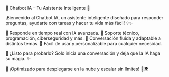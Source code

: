 🚀 Chatbot IA – Tu Asistente Inteligente 🤖

¡Bienvenido al Chatbot IA, un asistente inteligente diseñado para responder preguntas, ayudarte con tareas y hacer tu vida más fácil! 💡✨

🔹 Responde en tiempo real con IA avanzada.
🔹 Soporte técnico, programación, ciberseguridad y más.
🔹 Conversación fluida y adaptable a distintos temas.
🔹 Fácil de usar y personalizable para cualquier necesidad.

🎯 ¿Listo para probarlo? Solo inicia una conversación y deja que la IA haga su magia. ✨

📌 ¡Optimizado para desplegarse en la nube y escalar sin límites! 🚀🌍